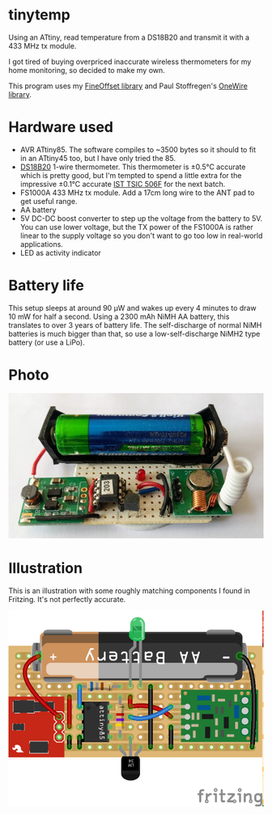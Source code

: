 # tinytemp
Using an ATtiny, read temperature from a DS18B20 and transmit it with a 433 MHz tx module.

I got tired of buying overpriced inaccurate wireless thermometers for my home monitoring, so decided to make my own.

This program uses my [FineOffset library](https://github.com/zagor/FineOffset) 
and Paul Stoffregen's [OneWire library](https://github.com/PaulStoffregen/OneWire.git).

# Hardware used

* AVR ATtiny85. The software compiles to ~3500 bytes so it should to fit in an ATtiny45 too, but I have only tried the 85.
* [DS18B20](https://www.maximintegrated.com/en/products/analog/sensors-and-sensor-interface/DS18B20.html) 1-wire thermometer. This thermometer is ±0.5°C accurate which is pretty good, but I'm tempted to spend a little extra for the impressive ±0.1°C accurate [IST TSIC 506F](http://se.farnell.com/ist-innovative-sensor-technology/tsic-506f-to92/sensor-temp-digital--0-1k-to92/dp/2191826) for the next batch.
* FS1000A 433 MHz tx module. Add a 17cm long wire to the ANT pad to get useful range.
* AA battery
* 5V DC-DC boost converter to step up the voltage from the battery to 5V. You can use lower voltage, but the TX power of the FS1000A is rather linear to the supply voltage so you don't want to go too low in real-world applications.
* LED as activity indicator

# Battery life

This setup sleeps at around 90 µW and wakes up every 4 minutes to draw 10 mW for half a second. Using a 2300 mAh NiMH AA battery, this translates to over 3 years of battery life. The self-discharge of normal NiMH batteries is much bigger than that, so use a low-self-discharge NiMH2 type battery (or use a LiPo).

# Photo

![Photo of tinytemp module](https://github.com/zagor/tinytemp/blob/master/photo.jpg)

# Illustration

This is an illustration with some roughly matching components I found in Fritzing. It's not perfectly accurate.

![Image of tinytemp module](https://github.com/zagor/tinytemp/blob/master/tinytemp.png)
